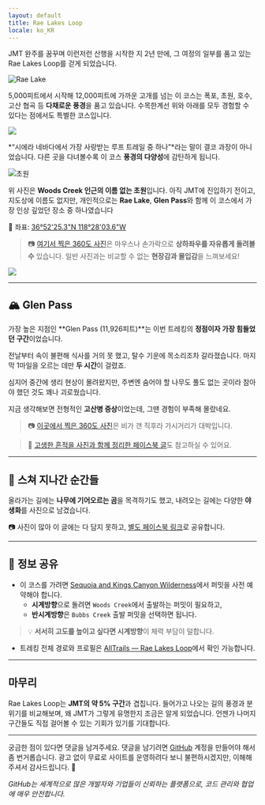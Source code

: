 ```yaml
---
layout: default
title: Rae Lakes Loop
locale: ko_KR
---
```


JMT 완주를 꿈꾸며 이런저런 산행을 시작한 지 2년 만에, 그 여정의 일부를 품고 있는 Rae Lakes Loop를 걷게 되었습니다.

![Rae Lake](https://live.staticflickr.com/65535/54833896234_8bf90c7866_z.jpg)

5,000피트에서 시작해 12,000피트에 가까운 고개를 넘는 이 코스는 폭포, 초원, 호수, 고산 협곡 등 **다채로운 풍경**을 품고 있습니다. 수목한계선 위와 아래를 모두 경험할 수 있다는 점에서도 특별한 코스입니다.

![](https://live.staticflickr.com/65535/54833896154_28bd5cb0a9_z.jpg)

*“시에라 네바다에서 가장 사랑받는 루프 트레일 중 하나”*라는 말이 결코 과장이 아니었습니다. 다른 곳을 다녀볼수록 이 코스 **풍경의 다양성**에 감탄하게 됩니다.

![초원](https://live.staticflickr.com/65535/54833896149_4c6e35ccba_z.jpg)

위 사진은 **Woods Creek 인근의 이름 없는 초원**입니다. 아직 JMT에 진입하기 전이고, 지도상에 이름도 없지만, 개인적으로는 **Rae Lake**, **Glen Pass**와 함께 이 코스에서 가장 인상 깊었던 장소 중 하나였습니다

📍 좌표: [36°52'25.3"N 118°28'03.6"W](https://maps.app.goo.gl/BdZy4fbq8JCvFqMr9)

> 📷 [여기서 찍은 360도 사진](https://maps.app.goo.gl/bUxXTENcBbFtK4jx8)은 마우스나 손가락으로 **상하좌우를 자유롭게 돌려볼 수** 있습니다. 일반 사진과는 비교할 수 없는 **현장감과 몰입감**을 느껴보세요!

![](https://live.staticflickr.com/65535/54833913058_b178cf36e5_z.jpg)

---

## 🏔 Glen Pass

가장 높은 지점인 **Glen Pass (11,926피트)**는 이번 트레킹의 **정점이자 가장 힘들었던 구간**이었습니다.

전날부터 속이 불편해 식사를 거의 못 했고, 탈수 기운에 목소리조차 갈라졌습니다. 마지막 1마일을 오르는 데만 **두 시간**이 걸렸죠.  

심지어 중간에 생리 현상이 몰려왔지만, 주변엔 숨어야 할 나무도 풀도 없는 곳이라 참아야 했던 것도 꽤나 괴로웠습니다.

지금 생각해보면 전형적인 **고산병 증상**이었는데, 그땐 경험이 부족해 몰랐네요.

> 📷 [이곳에서 찍은 360도 사진](https://maps.app.goo.gl/s5FcGtFupJg2opqA6)은 비가 갠 직후라 가시거리가 대박입니다.

> 📌 [고생한 흔적을 사진과 함께 정리한 페이스북 글](https://www.facebook.com/junho.ryu.9/posts/pfbid02gTx8H9yxq3GoRER4ucFoHHyZ8Pa3YaiYoecR9MtGKWyCxhTQDK1p5kba7KBpHLmMl)도 참고하실 수 있어요.

---

## 🐻 스쳐 지나간 순간들

올라가는 길에는 **나무에 기어오르는 곰**을 목격하기도 했고, 내려오는 길에는 다양한 **야생화**를 사진으로 남겼습니다.

📷 사진이 많아 이 글에는 다 담지 못하고, [별도 페이스북 링크](https://www.facebook.com/junho.ryu.9/posts/pfbid037FGMNU3q6rN2SA72A5RT22perRqinDKLtH5umGmeohiVq9xnm8qDRDJgLzZH3o2Jl)로 공유합니다.

---

## 📝 정보 공유

- 이 코스를 가려면 [Sequoia and Kings Canyon Wilderness](https://www.recreation.gov/permits/445857)에서 퍼밋을 사전 예약해야 합니다.
  - **시계방향**으로 돌려면 `Woods Creek`에서 출발하는 퍼밋이 필요하고,
  - **반시계방향**은 `Bubbs Creek` 출발 퍼밋을 선택하면 됩니다.

> 💡 **서서히 고도를 높이고 싶다면 시계방향**이 체력 부담이 덜합니다.

- 트레킹 전체 경로와 프로필은 [AllTrails — Rae Lakes Loop](https://www.alltrails.com/trail/us/california/rae-lakes-loop--3)에서 확인 가능합니다.

---

## 마무리

Rae Lakes Loop는 **JMT의 약 5% 구간**과 겹칩니다. 들어가고 나오는 길의 풍경과 분위기를 비교해보며, 왜 JMT가 그렇게 유명한지 조금은 알게 되었습니다. 언젠가 나머지 구간들도 직접 걸어볼 수 있는 기회가 있기를 기대합니다.

---

궁금한 점이 있다면 댓글을 남겨주세요. 댓글을 남기려면 [GitHub](http://github.com) 계정을 만들어야 해서 좀 번거롭습니다. 광고 없이 무료로 사이트를 운영하려다 보니 불편하시겠지만, 이해해 주셔서 감사드립니다. 🙂

*GitHub는 세계적으로 많은 개발자와 기업들이 신뢰하는 플랫폼으로, 코드 관리와 협업에 매우 안전합니다.*
